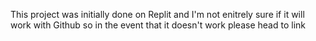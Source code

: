 This project was initially done on Replit and I'm not enitrely sure if it will work with Github so in the event that it doesn't work please head to link
